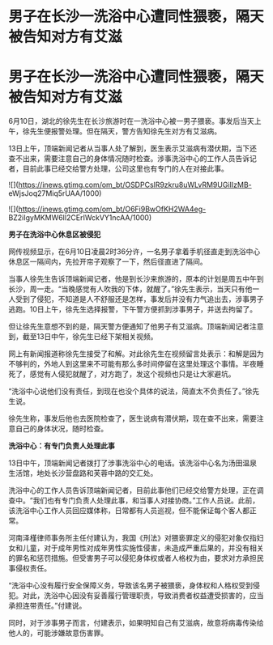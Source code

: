 # 男子在长沙一洗浴中心遭同性猥亵，隔天被告知对方有艾滋

# 男子在长沙一洗浴中心遭同性猥亵，隔天被告知对方有艾滋

6月10日，湖北的徐先生在长沙旅游时在一洗浴中心被一男子猥亵。事发后当天上午，徐先生便报警处理。但在隔天，警方告知徐先生对方有艾滋病。

13日上午，顶端新闻记者从当事人处了解到，医生表示艾滋病有潜伏期，当下还查不出来，需要注意自己的身体情况随时检查。涉事洗浴中心的工作人员告诉记者，目前此事已经交给警方处理，公司这里也有专门的人在对接此事。

![](https://inews.gtimg.com/om_bt/OSDPCslR9zkru8uWLvRM9UGiIIzMB-
eWjsJoq27Miq5rUAA/1000)

![](https://inews.gtimg.com/om_bt/O6Fi9BwOfKH2WA4eg-
BZ2iIgyMKMW6Il2CErIWckVY1ncAA/1000)

**男子在洗浴中心休息区被侵犯**

网传视频显示，在6月10日凌晨2时36分许，一名男子拿着手机径直走到洗浴中心休息区一隔间内，先拉开帘子观察了一下，然后径直进了隔间。

当事人徐先生告诉顶端新闻记者，他是到长沙来旅游的，原本的计划是周五中午到长沙，周一走。“当晚感觉有人吹我的下体，就醒了。”徐先生表示，当天只有他一人受到了侵犯，不知道是人不舒服还是怎样，事发后并没有力气追出去，涉事男子逃跑。10日上午，徐先生选择报警，下午警方便抓到涉事男子，并送去拘留了。

但让徐先生意想不到的是，隔天警方便通知了他男子有艾滋病。顶端新闻记者注意到，截至13日中午，徐先生已经下架相关视频。

网上有新闻报道称徐先生接受了和解。对此徐先生在视频留言处表示：和解是因为不够判的，外地人到这里来不可能有那么多时间停留在这里处理这个事情。半夜睡死了，感觉有人侵犯就醒了，对方跑了，发这个视频也只是让大家避坑。

“洗浴中心说他们没有责任，到现在也没个具体的说法，简直太不负责任了。”徐先生说。

徐先生称，事发后他也去医院检查了，医生说病有潜伏期，现在查不出来，需要注意自己的身体状况，随时检查。

**洗浴中心：有专门负责人处理此事**

13日中午，顶端新闻记者拨打了涉事洗浴中心的电话。该洗浴中心名为汤田温泉生活馆，地处长沙营盘路和芙蓉中路的交汇处。

洗浴中心的工作人员告诉顶端新闻记者，目前此事他们已经交给警方处理，正在调查中。“我们也有专门负责人处理此事，和当事人对接协商。”工作人员说。此前，该洗浴中心工作人员回应媒体称，日常都有人员巡视，但不能保证每个客人都正常。

河南泽槿律师事务所主任付建认为，我国《刑法》对猥亵罪定义的侵犯对象仅指妇女和儿童，对于成年男性对成年男性实施性侵害，未造成严重后果的，并没有相关的罪名和惩罚措施。但受害男子可以侵犯身体权或者人格权为由，要求对方承担民事侵权责任。

“洗浴中心没有履行安全保障义务，导致该名男子被猥亵，身体权和人格权受到侵犯。对此，洗浴中心因没有妥善履行管理职责，导致消费者权益遭受损害的，应当承担连带责任。”付建说。

同时，对于涉事男子而言，付建表示，如果明知自己有艾滋病，故意将病毒传染给他人的，可能涉嫌故意伤害罪。

